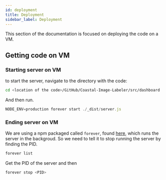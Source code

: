 ```yaml
---
id: deployment
title: Deployment
sidebar_label: Deployment
---
```


This section of the documentation is focused on deploying the code on a VM.

## Getting code on VM

### Starting server on VM

to start the server, navigate to the directory with the code:

```bash
cd <location of the code>/GitHub/Coastal-Image-Labeler/src/dashboard
```

And then run.  
```js
NODE_ENV=production forever start ./_dist/server.js
```


### Ending server on VM

We are using a npm packaged called `forever`, found
[here](https://www.npmjs.com/package/forever), which runs the server in the
backgroud. So we need to tell it to stop running the server by finding the PID.

``` js
forever list
```

Get the PID of the server and then

``` js
forever stop <PID>
```
